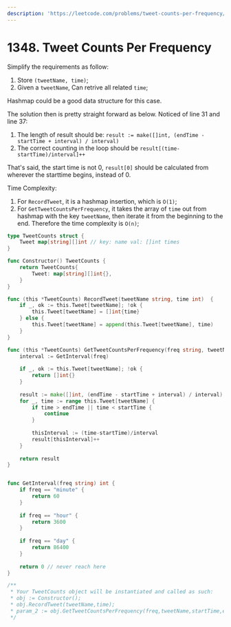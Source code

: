 ```yaml
---
description: 'https://leetcode.com/problems/tweet-counts-per-frequency/'
---
```


# 1348. Tweet Counts Per Frequency

Simplify the requirements as follow:

1. Store `(tweetName, time)`;
2. Given a `tweetName`, Can retrive all related `time`;

Hashmap could be a good data structure for this case. 

The solution then is pretty straight forward as below. Noticed of line 31 and line 37:

1. The length of result should be: `result := make([]int, (endTime - startTime + interval) / interval)`
2. The correct counting in the loop should be `result[(time-startTime)/interval]++`

That's said, the start time is not 0, `result[0]` should be calculated from wherever the starttime begins, instead of 0.

Time Complexity:

1. For `RecordTweet`, it is a hashmap insertion, which is `O(1)`;
2. For `GetTweetCountsPerFrequency`, it takes the array of `time` out from hashmap with the key `tweetName`, then iterate it from the beginning to the end. Therefore the time complexity is `O(n)`; 

```go
type TweetCounts struct {
    Tweet map[string][]int // key: name val: []int times
}

func Constructor() TweetCounts {
    return TweetCounts{
        Tweet: map[string][]int{},
    }
}

func (this *TweetCounts) RecordTweet(tweetName string, time int)  {
    if _, ok := this.Tweet[tweetName]; !ok {
        this.Tweet[tweetName] = []int{time}
    } else {
        this.Tweet[tweetName] = append(this.Tweet[tweetName], time)
    }
}

func (this *TweetCounts) GetTweetCountsPerFrequency(freq string, tweetName string, startTime int, endTime int) []int {
    interval := GetInterval(freq)
	
    if _, ok := this.Tweet[tweetName]; !ok {
        return []int{}
    }
    
    result := make([]int, (endTime - startTime + interval) / interval)
    for _, time := range this.Tweet[tweetName] {
        if time > endTime || time < startTime {
            continue
        }
        
        thisInterval := (time-startTime)/interval
        result[thisInterval]++
    }
    
    return result
}


func GetInterval(freq string) int {
    if freq == "minute" {
        return 60
    }
    
    if freq == "hour" {
        return 3600
    }
    
    if freq == "day" {
        return 86400
    }
    
    return 0 // never reach here
}

/**
 * Your TweetCounts object will be instantiated and called as such:
 * obj := Constructor();
 * obj.RecordTweet(tweetName,time);
 * param_2 := obj.GetTweetCountsPerFrequency(freq,tweetName,startTime,endTime);
 */
```

